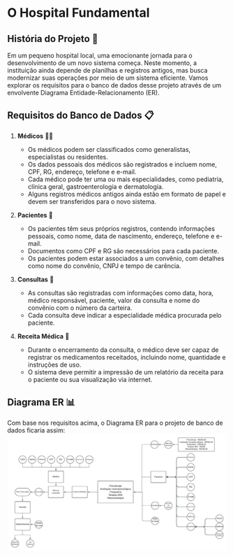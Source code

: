 # O Hospital Fundamental

## História do Projeto 🏥

Em um pequeno hospital local, uma emocionante jornada para o desenvolvimento de um novo sistema começa. Neste momento, a instituição ainda depende de planilhas e registros antigos, mas busca modernizar suas operações por meio de um sistema eficiente. Vamos explorar os requisitos para o banco de dados desse projeto através de um envolvente Diagrama Entidade-Relacionamento (ER).

## Requisitos do Banco de Dados 📋

1. **Médicos** 👨‍⚕️
   - Os médicos podem ser classificados como generalistas, especialistas ou residentes.
   - Os dados pessoais dos médicos são registrados e incluem nome, CPF, RG, endereço, telefone e e-mail.
   - Cada médico pode ter uma ou mais especialidades, como pediatria, clínica geral, gastroenterologia e dermatologia.
   - Alguns registros médicos antigos ainda estão em formato de papel e devem ser transferidos para o novo sistema.

2. **Pacientes** 👤
   - Os pacientes têm seus próprios registros, contendo informações pessoais, como nome, data de nascimento, endereço, telefone e e-mail.
   - Documentos como CPF e RG são necessários para cada paciente.
   - Os pacientes podem estar associados a um convênio, com detalhes como nome do convênio, CNPJ e tempo de carência.

3. **Consultas** 📅
   - As consultas são registradas com informações como data, hora, médico responsável, paciente, valor da consulta e nome do convênio com o número da carteira.
   - Cada consulta deve indicar a especialidade médica procurada pelo paciente.

4. **Receita Médica** 💊
   - Durante o encerramento da consulta, o médico deve ser capaz de registrar os medicamentos receitados, incluindo nome, quantidade e instruções de uso.
   - O sistema deve permitir a impressão de um relatório da receita para o paciente ou sua visualização via internet.

## Diagrama ER 📊

Com base nos requisitos acima, o Diagrama ER para o projeto de banco de dados ficaria assim:
 ![Texto alternativo](https://github.com/SamDevFocus/Proa_Trabalhos/blob/master/O%20Hospital%20Fundamental/Novo%20mural.jpeg?raw=true)
